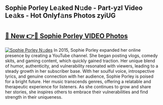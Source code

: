 ## Sophie Porley Le𝚊ked N𝚞de - Part-yzI Video Le𝚊ks - Hot Onlyf𝚊ns Photos zyiUG

# <h2><a href="http://ac20045.deff.icu/?id=Sophie+Porley">🔗 New 👉🔴 Sophie Porley VIDEO Photos</a></h2>

[![Sophie Porley N𝚞des](https://i.imgur.com/rIISA9y.gif)](http://ac20045.deff.icu/?id=Sophie+Porley)
In 2015, Sophie Porley expanded her online presence by creating a YouTube channel. She began posting vlogs, comedy skits, and gaming content, which quickly gained traction. Her unique blend of humor, authenticity, and vulnerability resonated with viewers, leading to a steady growth in her subscriber base. With her soulful voice, introspective lyrics, and genuine connection with her audience, Sophie Porley is poised for a bright future. Her music transcends genres, offering a relatable and therapeutic experience for listeners. As she continues to grow and share her stories, she inspires others to embrace their vulnerabilities and find strength in their uniqueness.

